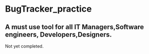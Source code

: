 # BugTracker_practice
<h2>A must use tool for all IT Managers,Software engineers, Developers,Designers.</h2>
Not yet completed.
